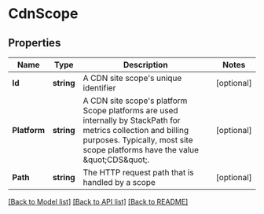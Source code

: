 # CdnScope

## Properties

Name | Type | Description | Notes
------------ | ------------- | ------------- | -------------
**Id** | **string** | A CDN site scope&#39;s unique identifier | [optional] 
**Platform** | **string** | A CDN site scope&#39;s platform  Scope platforms are used internally by StackPath for metrics collection and billing purposes. Typically, most site scope platforms have the value \&quot;CDS\&quot;. | [optional] 
**Path** | **string** | The HTTP request path that is handled by a scope | [optional] 

[[Back to Model list]](../README.md#documentation-for-models) [[Back to API list]](../README.md#documentation-for-api-endpoints) [[Back to README]](../README.md)



